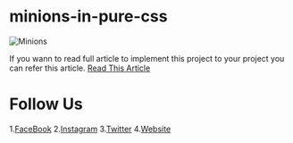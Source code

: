 # minions-in-pure-css

![Minions](https://codegyan.in/articles/wp-content/uploads/2021/12/create-minions-using-html.png)

If you wann to read full article to implement 
this project to your project you can refer this article.
[Read This Article](https://codegyan.in/articles/create-animated-minions-using-html-css.htm)

# Follow Us 
1.[FaceBook](https://fb.com/prathmeshyelne)
2.[Instagram](https://instagram.com/prathameshyelane)
3.[Twitter](https://twitter.com/prathmeshyelne)
4.[Website](https://codegyan.in)


